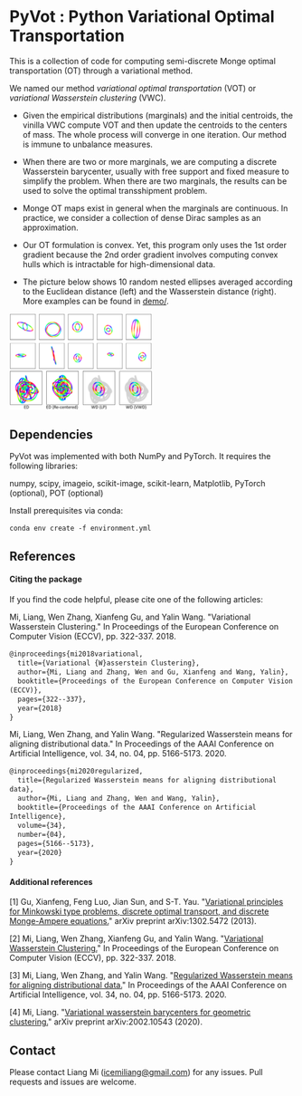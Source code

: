 # PyVot : Python Variational Optimal Transportation
This is a collection of code for computing semi-discrete Monge optimal transportation (OT) through a variational method.

We named our method *variational optimal transportation* (VOT) or *variational Wasserstein clustering* (VWC).

* Given the empirical distributions (marginals) and the initial centroids, 
the vinilla VWC compute VOT and then update the centroids to the centers of mass.
The whole process will converge in one iteration. Our method is immune to unbalance measures.

* When there are two or more marginals, 
we are computing a discrete Wasserstein barycenter, usually with free support and fixed 
measure to simplify the problem. When there are two marginals, the results can
be used to solve the optimal transshipment problem.
  
* Monge OT maps exist in general when the marginals are continuous. 
In practice, we consider a collection of dense Dirac samples as an approximation.
  
* Our OT formulation is convex. Yet, this program only uses the 1st order gradient
 because the 2nd order gradient involves computing convex hulls which is intractable 
 for high-dimensional data.
 
* The picture below shows 10 random nested ellipses averaged according to the 
Euclidean distance (left) and the Wasserstein distance (right). More examples 
can be found in [demo/](demo/).

<img src="demo/rings/rings.png" width="50%">

## Dependencies

PyVot was implemented with both NumPy and PyTorch. It requires the following libraries: 

numpy, scipy, imageio, scikit-image, scikit-learn, Matplotlib, PyTorch (optional), POT (optional)

Install prerequisites via conda:
```
conda env create -f environment.yml
```

## References

#### Citing the package

If you find the code helpful, please cite one of the following articles:

Mi, Liang, Wen Zhang, Xianfeng Gu, and Yalin Wang. "Variational Wasserstein Clustering." In Proceedings of the European Conference on Computer Vision (ECCV), pp. 322-337. 2018.
```
@inproceedings{mi2018variational,
  title={Variational {W}asserstein Clustering},
  author={Mi, Liang and Zhang, Wen and Gu, Xianfeng and Wang, Yalin},
  booktitle={Proceedings of the European Conference on Computer Vision (ECCV)},
  pages={322--337},
  year={2018}
}
```

Mi, Liang, Wen Zhang, and Yalin Wang. "Regularized Wasserstein means for aligning distributional data." In Proceedings of the AAAI Conference on Artificial Intelligence, vol. 34, no. 04, pp. 5166-5173. 2020.
```
@inproceedings{mi2020regularized,
  title={Regularized Wasserstein means for aligning distributional data},
  author={Mi, Liang and Zhang, Wen and Wang, Yalin},
  booktitle={Proceedings of the AAAI Conference on Artificial Intelligence},
  volume={34},
  number={04},
  pages={5166--5173},
  year={2020}
}
```

#### Additional references

[1] Gu, Xianfeng, Feng Luo, Jian Sun, and S-T. Yau. "[Variational principles for Minkowski type problems, discrete optimal transport, and discrete Monge-Ampere equations.](https://arxiv.org/abs/1302.5472)" arXiv preprint arXiv:1302.5472 (2013).

[2] Mi, Liang, Wen Zhang, Xianfeng Gu, and Yalin Wang. "[Variational Wasserstein Clustering.](https://arxiv.org/abs/1806.09045)" In Proceedings of the European Conference on Computer Vision (ECCV), pp. 322-337. 2018.

[3] Mi, Liang, Wen Zhang, and Yalin Wang. "[Regularized Wasserstein means for aligning distributional data.](https://ojs.aaai.org/index.php/AAAI/article/view/5960)" In Proceedings of the AAAI Conference on Artificial Intelligence, vol. 34, no. 04, pp. 5166-5173. 2020.

[4] Mi, Liang. "[Variational wasserstein barycenters for geometric clustering.](https://arxiv.org/abs/2002.10543)" arXiv preprint arXiv:2002.10543 (2020).
 

## Contact

Please contact Liang Mi (icemiliang@gmail.com) for any issues. Pull requests and issues are welcome.
